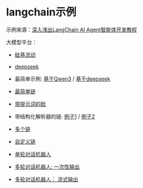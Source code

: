 # langchain示例

示例来源：[深入浅出LangChain AI Agent智能体开发教程](https://juejin.cn/post/7526993716071202851)

大模型平台：
- [硅基流动](https://www.siliconflow.cn/)
- [deepseek](https://platform.deepseek.com/usage)

- 最简单示例: [基于Qwen3](./example1.py) / [基于deepseek](./example2.py)
- [最简单链](./example3.py)
- [带提示词的脸](./example4.py)
- 带结构化解析器的链: [例子1](./example5.py) / [例子2](./example6.py)
- [多个链](./example7.py)
- [自定义链](./example8.py)
- [单轮对话机器人](./example9.py)
- [多轮对话机器人: 一次性输出](./example10.py)
- [多轮对话机器人： 流式输出](./example11.py)
